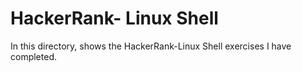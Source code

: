 # HackerRank- Linux Shell
In this directory, shows the HackerRank-Linux Shell exercises I have completed. 
